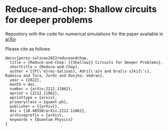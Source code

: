 # Reduce-and-chop: Shallow circuits for deeper problems

Repository with the code for numerical simulations for the paper available in [arXiv](https://arxiv.org/abs/2212.11862)

Please cite as follows

```
@misc{perez-salinas2022reduceandchop,
  title = {Reduce-and-Chop: {{Shallow}} Circuits for Deeper Problems},
  shorttitle = {Reduce-and-Chop},
  author = {{P{\'e}rez-Salinas}, Adri{\'a}n and Dra{\v s}ki{\'c}, Radoica and Tura, Jordi and Dunjko, Vedran},
  year = {2022},
  month = dec,
  number = {arXiv:2212.11862},
  eprint = {2212.11862},
  eprinttype = {arxiv},
  primaryclass = {quant-ph},
  publisher = {{arXiv}},
  doi = {10.48550/arXiv.2212.11862},
  archiveprefix = {arXiv},
  keywords = {Quantum Physics}
}
```

